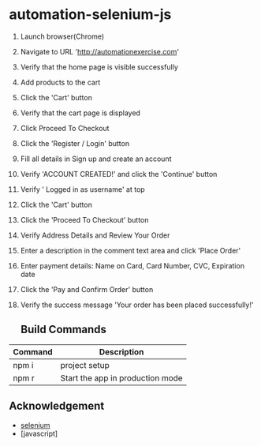# automation-selenium-js
1. Launch browser(Chrome)
2. Navigate to URL 'http://automationexercise.com'
3. Verify that the home page is visible successfully
4. Add products to the cart
5. Click the 'Cart' button
6. Verify that the cart page is displayed
7. Click Proceed To Checkout
8. Click the 'Register / Login' button
9. Fill all details in Sign up and create an account
10. Verify 'ACCOUNT CREATED!' and click the 'Continue' button
11. Verify ' Logged in as username' at top
12. Click the 'Cart' button
13. Click the 'Proceed To Checkout' button
14. Verify Address Details and Review Your Order
15. Enter a description in the comment text area and click 'Place Order'
16. Enter payment details: Name on Card, Card Number, CVC, Expiration date
17. Click the 'Pay and Confirm Order' button
18. Verify the success message 'Your order has been placed successfully!'

    ## Build Commands
| Command        | Description |
| ------------- | ------------- |
| npm i | project setup
| npm r   | Start the app in production mode |

## Acknowledgement
- [selenium](https://www.selenium.dev/)
- [javascript]
  
